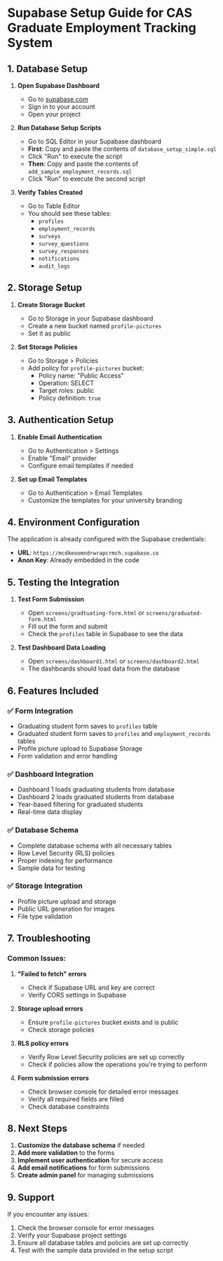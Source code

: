 # Supabase Setup Guide for CAS Graduate Employment Tracking System

## 1. Database Setup

1. **Open Supabase Dashboard**
   - Go to [supabase.com](https://supabase.com)
   - Sign in to your account
   - Open your project

2. **Run Database Setup Scripts**
   - Go to SQL Editor in your Supabase dashboard
   - **First**: Copy and paste the contents of `database_setup_simple.sql`
   - Click "Run" to execute the script
   - **Then**: Copy and paste the contents of `add_sample_employment_records.sql`
   - Click "Run" to execute the second script

3. **Verify Tables Created**
   - Go to Table Editor
   - You should see these tables:
     - `profiles`
     - `employment_records`
     - `surveys`
     - `survey_questions`
     - `survey_responses`
     - `notifications`
     - `audit_logs`

## 2. Storage Setup

1. **Create Storage Bucket**
   - Go to Storage in your Supabase dashboard
   - Create a new bucket named `profile-pictures`
   - Set it as public

2. **Set Storage Policies**
   - Go to Storage > Policies
   - Add policy for `profile-pictures` bucket:
     - Policy name: "Public Access"
     - Operation: SELECT
     - Target roles: public
     - Policy definition: `true`

## 3. Authentication Setup

1. **Enable Email Authentication**
   - Go to Authentication > Settings
   - Enable "Email" provider
   - Configure email templates if needed

2. **Set up Email Templates**
   - Go to Authentication > Email Templates
   - Customize the templates for your university branding

## 4. Environment Configuration

The application is already configured with the Supabase credentials:
- **URL**: `https://mcdkeoomndrwrapcrmch.supabase.co`
- **Anon Key**: Already embedded in the code

## 5. Testing the Integration

1. **Test Form Submission**
   - Open `screens/gradtuating-form.html` or `screens/graduated-form.html`
   - Fill out the form and submit
   - Check the `profiles` table in Supabase to see the data

2. **Test Dashboard Data Loading**
   - Open `screens/dashboard1.html` or `screens/dashboard2.html`
   - The dashboards should load data from the database

## 6. Features Included

### ✅ **Form Integration**
- Graduating student form saves to `profiles` table
- Graduated student form saves to `profiles` and `employment_records` tables
- Profile picture upload to Supabase Storage
- Form validation and error handling

### ✅ **Dashboard Integration**
- Dashboard 1 loads graduating students from database
- Dashboard 2 loads graduated students from database
- Year-based filtering for graduated students
- Real-time data display

### ✅ **Database Schema**
- Complete database schema with all necessary tables
- Row Level Security (RLS) policies
- Proper indexing for performance
- Sample data for testing

### ✅ **Storage Integration**
- Profile picture upload and storage
- Public URL generation for images
- File type validation

## 7. Troubleshooting

### Common Issues:

1. **"Failed to fetch" errors**
   - Check if Supabase URL and key are correct
   - Verify CORS settings in Supabase

2. **Storage upload errors**
   - Ensure `profile-pictures` bucket exists and is public
   - Check storage policies

3. **RLS policy errors**
   - Verify Row Level Security policies are set up correctly
   - Check if policies allow the operations you're trying to perform

4. **Form submission errors**
   - Check browser console for detailed error messages
   - Verify all required fields are filled
   - Check database constraints

## 8. Next Steps

1. **Customize the database schema** if needed
2. **Add more validation** to the forms
3. **Implement user authentication** for secure access
4. **Add email notifications** for form submissions
5. **Create admin panel** for managing submissions

## 9. Support

If you encounter any issues:
1. Check the browser console for error messages
2. Verify your Supabase project settings
3. Ensure all database tables and policies are set up correctly
4. Test with the sample data provided in the setup script
